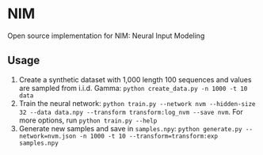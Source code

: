 # NIM
Open source implementation for NIM: Neural Input Modeling

## Usage

1. Create a synthetic dataset with 1,000 length 100 sequences and values are sampled from i.i.d. Gamma: `python create_data.py -n 1000 -t 10 data`
2. Train the neural network: `python train.py --network nvm --hidden-size 32 --data data.npy --transform transform:log_nvm --save nvm`. For more options, run `python train.py --help`
3. Generate new samples and save in `samples.npy`: `python generate.py --network=nvm.json -n 1000 -t 10 --transform=transform:exp samples.npy`
